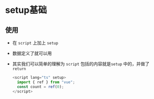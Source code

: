 # setup基础

## 使用

  - 在 `script` 上加上 `setup`

  - 数据定义了就可以用

  - 其实我们可以简单的理解为 `script` 包括的内容就是`setup` 中的，并做了 `return`

    ```javascript
    <script lang="ts" setup>
      import { ref } from "vue";
      const count = ref(0);
    </script>
    ```

